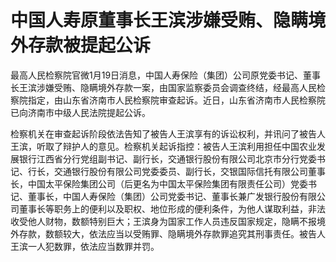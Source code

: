 # 中国人寿原董事长王滨涉嫌受贿、隐瞒境外存款被提起公诉

最高人民检察院官微1月19日消息，中国人寿保险（集团）公司原党委书记、董事长王滨涉嫌受贿、隐瞒境外存款一案，由国家监察委员会调查终结，经最高人民检察院指定，由山东省济南市人民检察院审查起诉。近日，山东省济南市人民检察院已向济南市中级人民法院提起公诉。

检察机关在审查起诉阶段依法告知了被告人王滨享有的诉讼权利，并讯问了被告人王滨，听取了辩护人的意见。检察机关起诉指控：被告人王滨利用担任中国农业发展银行江西省分行党组副书记、副行长，交通银行股份有限公司北京市分行党委书记、行长，交通银行股份有限公司党委委员、副行长，交银国际信托有限公司董事长，中国太平保险集团公司（后更名为中国太平保险集团有限责任公司）党委书记、董事长，中国人寿保险（集团）公司党委书记、董事长兼广发银行股份有限公司董事长等职务上的便利以及职权、地位形成的便利条件，为他人谋取利益，非法收受他人财物，数额特别巨大；王滨身为国家工作人员违反国家规定，隐瞒不报境外存款，数额较大，依法应当以受贿罪、隐瞒境外存款罪追究其刑事责任。被告人王滨一人犯数罪，依法应当数罪并罚。

